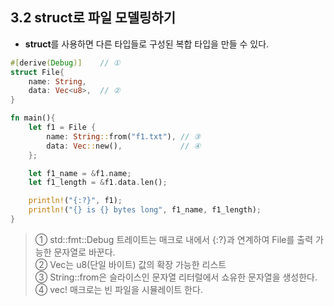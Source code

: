3.2 struct로 파일 모델링하기
---
- **struct**를 사용하면 다른 타입들로 구성된 복합 타입을 만들 수 있다.
```rust
#[derive(Debug)]    // ①
struct File{
    name: String,
    data: Vec<u8>,  // ②
}

fn main(){
    let f1 = File {
        name: String::from("f1.txt"), // ③
        data: Vec::new(),             // ④
    };

    let f1_name = &f1.name;
    let f1_length = &f1.data.len();

    println!("{:?}", f1);
    println!("{} is {} bytes long", f1_name, f1_length);
}
```
> ① std::fmt::Debug 트레이트는 매크로 내에서 {:?}과 연계하여 File를 출력 가능한 문자열로 바꾼다.<br>
> ② Vec<u8>는 u8(단일 바이트) 값의 확장 가능한 리스트<br>
> ③ String::from은 슬라이스인 문자열 리터럴에서 쇼유한 문자열을 생성한다.<br>
> ④ vec! 매크로는 빈 파일을 시뮬레이트 한다.<br>
